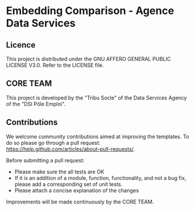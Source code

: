 # Embedding Comparison - Agence Data Services

## Licence

This project is distributed under the GNU AFFERO GENERAL PUBLIC LICENSE V3.0. Refer to the LICENSE file.

## CORE TEAM

This project is developed by the "Tribu Socle" of the Data Services Agency of the "DSI Pôle Emploi".

## Contributions

We welcome community contributions aimed at improving the templates. 
To do so please go through a pull request: https://help.github.com/articles/about-pull-requests/.

Before submitting a pull request:
- Please make sure the all tests are OK
- If it is an addition of a module, function, functionality, and not a bug fix, please add a corresponding set of unit tests.
- Please attach a concise explanation of the changes

Improvements will be made continuously by the CORE TEAM.
